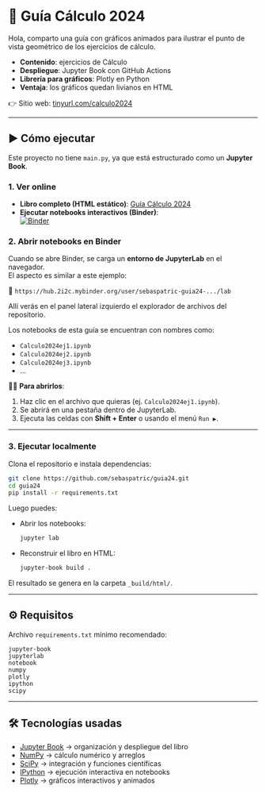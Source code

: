 # 📘 Guía Cálculo 2024

Hola, comparto una guía con gráficos animados para ilustrar el punto de vista geométrico de los ejercicios de cálculo.  

- **Contenido**: ejercicios de Cálculo 
- **Despliegue**: Jupyter Book con GitHub Actions  
- **Librería para gráficos**: Plotly en Python  
- **Ventaja**: los gráficos quedan livianos en HTML  

👉 Sitio web: [tinyurl.com/calculo2024](https://tinyurl.com/calculo2024)

***

## ▶️ Cómo ejecutar

Este proyecto no tiene `main.py`, ya que está estructurado como un **Jupyter Book**.

### 1. Ver online
- **Libro completo (HTML estático)**: [Guía Cálculo 2024](https://tinyurl.com/calculo2024)  
- **Ejecutar notebooks interactivos (Binder)**:  
  [![Binder](https://mybinder.org/badge_logo.svg)](https://mybinder.org/v2/gh/sebaspatric/guia24/main)

### 2. Abrir notebooks en Binder

Cuando se abre Binder, se carga un **entorno de JupyterLab** en el navegador.  
El aspecto es similar a este ejemplo:  

🔗 `https://hub.2i2c.mybinder.org/user/sebaspatric-guia24-.../lab`  

Allí verás en el panel lateral izquierdo el explorador de archivos del repositorio.  

Los notebooks de esta guía se encuentran con nombres como:  

- `Calculo2024ej1.ipynb`  
- `Calculo2024ej2.ipynb`  
- `Calculo2024ej3.ipynb`  
- ...  

👩‍💻 **Para abrirlos**:  
1. Haz clic en el archivo que quieras (ej. `Calculo2024ej1.ipynb`).  
2. Se abrirá en una pestaña dentro de JupyterLab.  
3. Ejecuta las celdas con **Shift + Enter** o usando el menú `Run ▶`.  

***

### 3. Ejecutar localmente
Clona el repositorio e instala dependencias:

```bash
git clone https://github.com/sebaspatric/guia24.git
cd guia24
pip install -r requirements.txt
````

Luego puedes:

* Abrir los notebooks:

  ```bash
  jupyter lab
  ```
* Reconstruir el libro en HTML:

  ```bash
  jupyter-book build .
  ```

El resultado se genera en la carpeta `_build/html/`.

***

## ⚙️ Requisitos

Archivo `requirements.txt` mínimo recomendado:

```
jupyter-book
jupyterlab
notebook
numpy
plotly
ipython
scipy
```

***

## 🛠️ Tecnologías usadas

* [Jupyter Book](https://jupyterbook.org/) → organización y despliegue del libro
* [NumPy](https://numpy.org/) → cálculo numérico y arreglos
* [SciPy](https://scipy.org/) → integración y funciones científicas
* [IPython](https://ipython.org/) → ejecución interactiva en notebooks
* [Plotly](https://plotly.com/python/) → gráficos interactivos y animados
